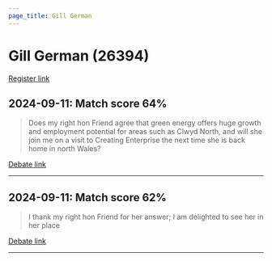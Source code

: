 ```yaml
---
page_title: Gill German
---
```


# Gill German  (26394)

[Register link](https://www.theyworkforyou.com/mp/26394/register)



## 2024-09-11: Match score 64%

>Does my right hon Friend agree that green energy offers huge growth and employment potential for areas such as Clwyd North, and will she join me on a visit to Creating Enterprise the next time she is back home in north Wales?

[Debate link](https://www.theyworkforyou.com/debates/?id=2024-09-11b.808.2) 

---



## 2024-09-11: Match score 62%

>I thank my right hon Friend for her answer; I am delighted to see her in her place

[Debate link](https://www.theyworkforyou.com/debates/?id=2024-09-11b.808.2) 

---

